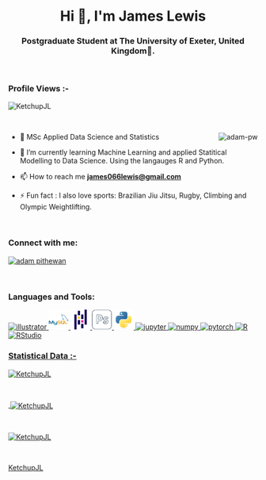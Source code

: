 <h1 align="center">Hi 👋, I'm James Lewis</h1>
<h3 align="center">Postgraduate Student at The University of Exeter, United Kingdom🌟.</h3>

<br>

<p align="right"> <h3>Profile Views :-</h3> <img src="https://komarev.com/ghpvc/?username=KetchupJL&label=Profile%20views&color=0e75b6&style=flat"
    alt="KetchupJL" /> 
  </p>

<br>

<p><img align="right" src="https://github.com/Adam-pw/Adam-pw/blob/main/animation_500_kxa883sd.gif" alt="adam-pw" /></p>

- 📖 MSc Applied Data Science and Statistics

- 🌱 I’m currently learning Machine Learning and applied Statitical Modelling to Data Science. Using the langauges R and Python.

- 📫 How to reach me **james066lewis@gmail.com**

- ⚡ Fun fact : I also love sports: Brazilian Jiu Jitsu, Rugby, Climbing and Olympic Weightlifting.

<br>

<h3 align="left">Connect with me:</h3>
<p align="left">
  <a href="https://www.linkedin.com/in/james-lewis3/" target="blank"><img align="center"
      src="https://raw.githubusercontent.com/rahuldkjain/github-profile-readme-generator/master/src/images/icons/Social/linked-in-alt.svg"
      alt="adam pithewan" height="30" width="40" /></a>
</p>

<br>

<h3 align="left">Languages and Tools:</h3>
<p align="left"> 
     <a href="https://www.adobe.com/in/products/illustrator.html"
    target="_blank" rel="noreferrer"> <img
      src="https://www.vectorlogo.zone/logos/adobe_illustrator/adobe_illustrator-icon.svg" alt="illustrator" width="40"
      height="40" /> </a> <a href="https://www.mysql.com/" target="_blank" rel="noreferrer"> <img
      src="https://raw.githubusercontent.com/devicons/devicon/master/icons/mysql/mysql-original-wordmark.svg"
      alt="mysql" width="40" height="40" /> </a> <a href="https://pandas.pydata.org/" target="_blank" rel="noreferrer">
    <img
      src="https://raw.githubusercontent.com/devicons/devicon/2ae2a900d2f041da66e950e4d48052658d850630/icons/pandas/pandas-original.svg"
      alt="pandas" width="40" height="40" /> </a> <a href="https://www.photoshop.com/en" target="_blank"
    rel="noreferrer"> <img
      src="https://raw.githubusercontent.com/devicons/devicon/master/icons/photoshop/photoshop-line.svg" alt="photoshop"
      width="40" height="40" /> </a> <a href="https://www.python.org" target="_blank" rel="noreferrer"> <img
      src="https://raw.githubusercontent.com/devicons/devicon/master/icons/python/python-original.svg" alt="python"
      width="40" height="40" /> </a> <a href="https://www.jupyter.org" target="_blank" rel="noreferrer"> <img
      src="https://cdn.jsdelivr.net/gh/devicons/devicon@latest/icons/jupyter/jupyter-original.svg" alt="jupyter"
      width="40" height="40" /> </a> <a href="https://www.numpy.org" target="_blank" rel="noreferrer"> <img
      src="https://cdn.jsdelivr.net/gh/devicons/devicon@latest/icons/numpy/numpy-original.svg" alt="numpy"
      width="40" height="40" /> </a> <a href="https://www.pytorch.org" target="_blank" rel="noreferrer"> <img
      src="https://cdn.jsdelivr.net/gh/devicons/devicon@latest/icons/pytorch/pytorch-original.svg" alt="pytorch"
      width="40" height="40" /> </a> <a href="https://www.R-project.org" target="_blank" rel="noreferrer"> <img
      src="https://cdn.jsdelivr.net/gh/devicons/devicon@latest/icons/r/r-original.svg" alt="R"
      width="40" height="40" /> </a> <a href="https://www.posit.co" target="_blank" rel="noreferrer"> <img
      src="https://cdn.jsdelivr.net/gh/devicons/devicon@latest/icons/rstudio/rstudio-original.svg" alt="RStudio"
      width="40" height="40" />

      

<br>

<h3>Statistical Data :-</h3>
<p><img align="center"
    src="https://github-readme-stats.vercel.app/api/top-langs?username=KetchupJL&show_icons=true&locale=en&bg_color=0d1117&text_color=ffffff&layout=compact"
    alt="KetchupJL" 
    bg_color=#808080/></p>

<br>

<p>&nbsp;<img align="center" src="https://github-readme-stats.vercel.app/api?username=KetchupJL&show_icons=true&locale=en&bg_color=0d1117&text_color=ffffff&repo=convoychat"
    alt="KetchupJL" /></p>

<br>

<p><img align="center" src="https://github-readme-streak-stats.herokuapp.com/?user=KetchupJL&theme=dark&background=0d1117&date_format=M%20j%5B%2C%20Y%5D" alt="KetchupJL" /></p>
      
<p align="left"> <a href="https://twitter.com/" target="blank"><img
      src="https://img.shields.io/twitter/follow/?logo=twitter&style=for-the-badge" alt="" /></a> </p>

[KetchupJL](https://github.com/KetchupJL)
